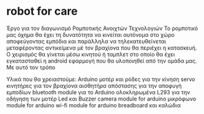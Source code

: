 # robot for care
Έργο για τον διαγωνισμό Ρομποτικής Ανοιχτών Τεχνολογιών
Το ρομποτικό μας όχημα θα έχει τη δυνατότητα να κινείται αυτόνομα στο χώρο αποφεύγοντας εμπόδια
και παράλληλα να τηλεκατευθείνεται μεταφέροντας αντικείμενα μέ τον βραχίονα που θα περιέχει η κατασκευή. 
Ο χειρισμός θα γίνεται μέσω κινητού ή ταμπλετ στο οποίο θα έχει εγκατασταθεί η  android εφαρμογή που θα υλοποιηθεί από την ομάδα μας.
Με αυτό τον τρόπο  

Υλικά που θα χρειαστούμε:
Arduino
μοτέρ και ρόδες για την κίνηση 
servo κινητήρες για τον βραχίονα
αισθητήρα απόστασης για την αποφυγή εμποδίων
bluetooth module για το Arduino
ολοκληρωμένα L293 για την οδήγηση των μοτέρ
Led και Buzzer
camera module for arduino
μικρόφωνο module for arduino
wi-fi module for arduino
breadboard και καλώδια

